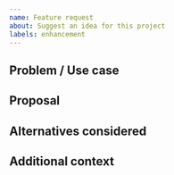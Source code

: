 ```yaml
---
name: Feature request
about: Suggest an idea for this project
labels: enhancement
---
```


## Problem / Use case

## Proposal

## Alternatives considered

## Additional context
